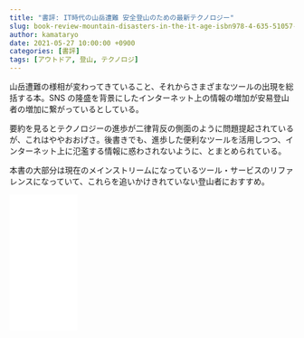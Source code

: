 ```yaml
---
title: "書評: IT時代の山岳遭難 安全登山のための最新テクノロジー"
slug: book-review-mountain-disasters-in-the-it-age-isbn978-4-635-51057-8
author: kamataryo
date: 2021-05-27 10:00:00 +0900
categories: [書評]
tags: [アウトドア, 登山, テクノロジ]
---
```


山岳遭難の様相が変わってきていること、それからさまざまなツールの出現を総括する本。SNS の隆盛を背景にしたインターネット上の情報の増加が安易登山者の増加に繋がっているとしている。

要約を見るとテクノロジーの進歩が二律背反の側面のように問題提起されているが、これはややおおげさ。後書きでも、進歩した便利なツールを活用しつつ、インターネット上に氾濫する情報に惑わされないように、とまとめられている。

本書の大部分は現在のメインストリームになっているツール・サービスのリファレンスになっていて、これらを追いかけきれていない登山者におすすめ。

<iframe style="width:120px;height:240px;" marginwidth="0" marginheight="0" scrolling="no" frameborder="0" src="//rcm-fe.amazon-adsystem.com/e/cm?lt1=_blank&bc1=000000&IS2=1&bg1=FFFFFF&fc1=000000&lc1=0000FF&t=kamataryo09-22&language=ja_JP&o=9&p=8&l=as4&m=amazon&f=ifr&ref=as_ss_li_til&asins=4635510573&linkId=3375ba4130651dc9831115969abaaf3d"></iframe>
